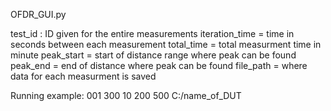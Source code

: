 OFDR_GUI.py

test_id : ID given for the entire measurements
iteration_time = time in seconds between each measurement
total_time = total measurment time in minute
peak_start = start of distance range where peak can be found
peak_end = end of distance where peak can be found
file_path = where data for each measurment is saved

Running example: 001 300 10 200 500 C:/name_of_DUT

